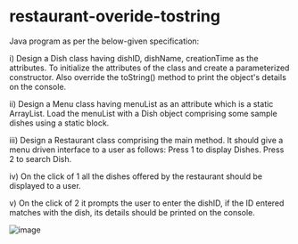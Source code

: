 # restaurant-overide-tostring

Java program as per the below-given specification:

i) Design a Dish class having dishID, dishName, creationTime as the attributes. 
To initialize the attributes of the class and create a parameterized constructor. 
Also override the toString() method to print the object's details on the console.

ii) Design a Menu class having menuList as an attribute which is a static ArrayList. 
Load the menuList with a Dish object comprising some sample dishes using a static block.

iii) Design a Restaurant class comprising the main method. It should give a menu driven 
interface to a user as follows:
Press 1 to display Dishes.
Press 2 to search Dish.

iv) On the click of 1 all the dishes offered by the restaurant should be displayed to a user.

v) On the click of 2 it prompts the user to enter the dishID, if the ID entered matches 
with the dish, its details should be printed on the console.

![image](https://user-images.githubusercontent.com/46570973/177210658-e1a15266-6e36-4183-8eb0-d3aba5570787.png)
